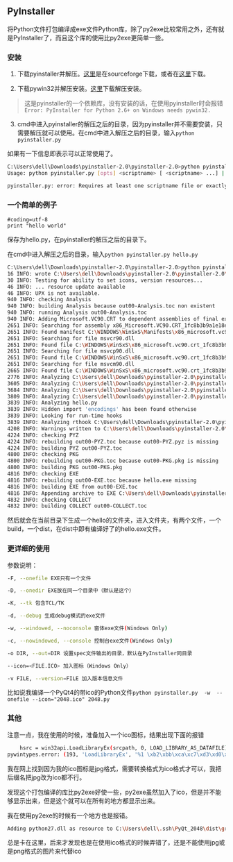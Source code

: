 ## PyInstaller

将Python文件打包编译成exe文件Python库，除了py2exe比较常用之外，还有就是PyInstaller了，而且这个库的使用比py2exe更简单一些。

### 安装

1. 下载pyinstaller并解压。[这里](http://nchc.dl.sourceforge.net/project/pyinstaller/2.0/pyinstaller-2.0.zip)是在sourceforge下载，或者在[这里](../others/pyinstaller-2.0.zip)下载。

2. 下载pywin32并解压安装。[这里](../others/pywin32-218.win32-py2.7.zip)下载解压安装。
>这是pyinstaller的一个依赖库，没有安装的话，在使用pyinstaller时会报错`Error: PyInstaller for Python 2.6+ on Windows needs pywin32.`

3. cmd中进入pyinstaller的解压之后的目录，因为pyinstaller并不需要安装，只需要解压就可以使用。在cmd中进入解压之后的目录，输入`python pyinstaller.py  `

如果有一下信息即表示可以正常使用了。

```bash
C:\Users\dell\Downloads\pyinstaller-2.0\pyinstaller-2.0>python pyinstaller.py
Usage: python pyinstaller.py [opts] <scriptname> [ <scriptname> ...] | <specfile>

pyinstaller.py: error: Requires at least one scriptname file or exactly one .spec-file
```

### 一个简单的例子

```
#coding=utf-8
print "hello world"
```

保存为hello.py，在pyinstaller的解压之后的目录下。

在cmd中进入解压之后的目录，输入`python pyinstaller.py hello.py `

```bash
C:\Users\dell\Downloads\pyinstaller-2.0\pyinstaller-2.0>python pyinstaller.py hello.py
16 INFO: wrote C:\Users\dell\Downloads\pyinstaller-2.0\pyinstaller-2.0\hello\hello.spec
30 INFO: Testing for ability to set icons, version resources...
46 INFO: ... resource update available
46 INFO: UPX is not available.
940 INFO: checking Analysis
940 INFO: building Analysis because out00-Analysis.toc non existent
940 INFO: running Analysis out00-Analysis.toc
940 INFO: Adding Microsoft.VC90.CRT to dependent assemblies of final executable
2651 INFO: Searching for assembly x86_Microsoft.VC90.CRT_1fc8b3b9a1e18e3b_9.0.21022.8_none ...
2651 INFO: Found manifest C:\WINDOWS\WinSxS\Manifests\x86_microsoft.vc90.crt_1fc8b3b9a1e18e3b_9.0.21022.8_none_bcb86ed6ac711
2651 INFO: Searching for file msvcr90.dll
2651 INFO: Found file C:\WINDOWS\WinSxS\x86_microsoft.vc90.crt_1fc8b3b9a1e18e3b_9.0.21022.8_none_bcb86ed6ac711f91\msvcr90.dl
2651 INFO: Searching for file msvcp90.dll
2651 INFO: Found file C:\WINDOWS\WinSxS\x86_microsoft.vc90.crt_1fc8b3b9a1e18e3b_9.0.21022.8_none_bcb86ed6ac711f91\msvcp90.dl
2651 INFO: Searching for file msvcm90.dll
2665 INFO: Found file C:\WINDOWS\WinSxS\x86_microsoft.vc90.crt_1fc8b3b9a1e18e3b_9.0.21022.8_none_bcb86ed6ac711f91\msvcm90.dl
2776 INFO: Analyzing C:\Users\dell\Downloads\pyinstaller-2.0\pyinstaller-2.0\support\_pyi_bootstrap.py
3605 INFO: Analyzing C:\Users\dell\Downloads\pyinstaller-2.0\pyinstaller-2.0\PyInstaller\loader\archive.py
3684 INFO: Analyzing C:\Users\dell\Downloads\pyinstaller-2.0\pyinstaller-2.0\PyInstaller\loader\carchive.py
3809 INFO: Analyzing C:\Users\dell\Downloads\pyinstaller-2.0\pyinstaller-2.0\PyInstaller\loader\iu.py
3839 INFO: Analyzing hello.py
3839 INFO: Hidden import 'encodings' has been found otherwise
3839 INFO: Looking for run-time hooks
3839 INFO: Analyzing rthook C:\Users\dell\Downloads\pyinstaller-2.0\pyinstaller-2.0\support/rthooks/pyi_rth_encodings.py
4208 INFO: Warnings written to C:\Users\dell\Downloads\pyinstaller-2.0\pyinstaller-2.0\hello\build\pyi.win32\hello\warnhello
4224 INFO: checking PYZ
4224 INFO: rebuilding out00-PYZ.toc because out00-PYZ.pyz is missing
4224 INFO: building PYZ out00-PYZ.toc
4800 INFO: checking PKG
4800 INFO: rebuilding out00-PKG.toc because out00-PKG.pkg is missing
4800 INFO: building PKG out00-PKG.pkg
4816 INFO: checking EXE
4816 INFO: rebuilding out00-EXE.toc because hello.exe missing
4816 INFO: building EXE from out00-EXE.toc
4816 INFO: Appending archive to EXE C:\Users\dell\Downloads\pyinstaller-2.0\pyinstaller-2.0\hello\build\pyi.win32\hello\hell
4832 INFO: checking COLLECT
4832 INFO: building COLLECT out00-COLLECT.toc
```

然后就会在当前目录下生成一个hello的文件夹，进入文件夹，有两个文件，一个build，一个dist，在dist中即有编译好了的hello.exe文件。

### 更详细的使用

参数说明：

```bash
-F, --onefile EXE只有一个文件

-D, --onedir EXE放在同一个目录中（默认是这个）

-K, --tk 包含TCL/TK

-d, --debug 生成debug模式的exe文件

-w, --windowed, --noconsole 窗体exe文件(Windows Only)

-c, --nowindowed, --console 控制台exe文件(Windows Only)

-o DIR, --out=DIR 设置spec文件输出的目录，默认在PyInstaller同目录

--icon=<FILE.ICO> 加入图标（Windows Only）

-v FILE, --version=FILE 加入版本信息文件

```

比如说我编译一个PyQt4的带ico的Python文件`python pyinstaller.py  -w  --onefile --icon="2048.ico" 2048.py`

### 其他

注意一点，我在使用的时候，准备加入一个ico图标，结果出现下面的报错

```bash
    hsrc = win32api.LoadLibraryEx(srcpath, 0, LOAD_LIBRARY_AS_DATAFILE)
pywintypes.error: (193, 'LoadLibraryEx', '%1 \xb2\xbb\xca\xc7\xd3\xd0\xd0\xa7\xb5\xc4 Win32 \xd3\xa6\xd3\xc3\xb3\xcc\xd0\xf2
```

我在网上找到因为我的ico图标是jpg格式，需要转换格式为ico格式才可以，我把后缀名把jpg改为ico都不行。

发现这个打包编译的库比py2exe好使一些，py2exe虽然加入了ico，但是并不能够显示出来，但是这个就可以在所有的地方都显示出来。

我在使用py2exe的时候有一个地方也是报错。

```bash
Adding python27.dll as resource to C:\Users\dell\.ssh\PyQt_2048\dist\greedSnake.exe
```

总是卡在这里，后来才发现也是在使用ico格式的时候弄错了，还是不能使用jpg或是png格式的图片来代替ico



